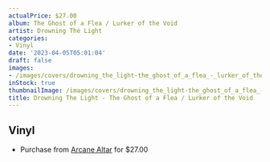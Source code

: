 ```yaml
---
actualPrice: $27.00
album: The Ghost of a Flea / Lurker of the Void
artist: Drowning The Light
categories:
- Vinyl
date: '2023-04-05T05:01:04'
draft: false
images:
- /images/covers/drowning_the_light-the_ghost_of_a_flea_-_lurker_of_the_void.jpg
inStock: true
thumbnailImage: /images/covers/drowning_the_light-the_ghost_of_a_flea_-_lurker_of_the_void-thumb.jpg
title: Drowning The Light - The Ghost of a Flea / Lurker of the Void
---
```


## Vinyl
* Purchase from [Arcane Altar](https://arcanealtar.bigcartel.com/product/drowning-the-light-the-ghost-of-a-flea-lurker-of-the-void-12-lp) for $27.00
